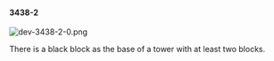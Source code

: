 #### 3438-2
![dev-3438-2-0.png](https://github.com/lil-lab/nlvr/raw/master/nlvr/dev/images/5/dev-3438-2-0.png "dev-3438-2-0.png")

There is a black block as the base of a tower with at least two blocks.